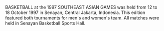 BASKETBALL at the 1997 SOUTHEAST ASIAN GAMES was held from 12 to 18 October 1997 in Senayan, Central Jakarta, Indonesia. This edition featured both tournaments for men's and women's team. All matches were held in Senayan Basketball Sports Hall.
